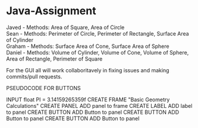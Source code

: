 # Java-Assignment

Javed - Methods: Area of Square, Area of Circle<br/>
Sean - Methods: Perimeter of Circle, Perimeter of Rectangle, Surface Area of Cylinder<br/>
Graham - Methods: Surface Area of Cone, Surface Area of Sphere<br/>
Daniel - Methods: Volume of Cylinder, Volume of Cone, Volume of Sphere, Area of Rectangle, Perimeter of Square

For the GUI all will work collaboritavely in fixing issues and making commits/pull requests.




PSEUDOCODE FOR BUTTONS

INPUT float PI = 3.14159265359f
CREATE FRAME "Basic Geometry Calculations"
CREATE PANEL 
	ADD panel to frame
CREATE LABEL 
	ADD label to panel
CREATE BUTTON 
	ADD Button to panel
CREATE BUTTON 
	ADD Button to panel
CREATE BUTTON 
	ADD Button to panel

